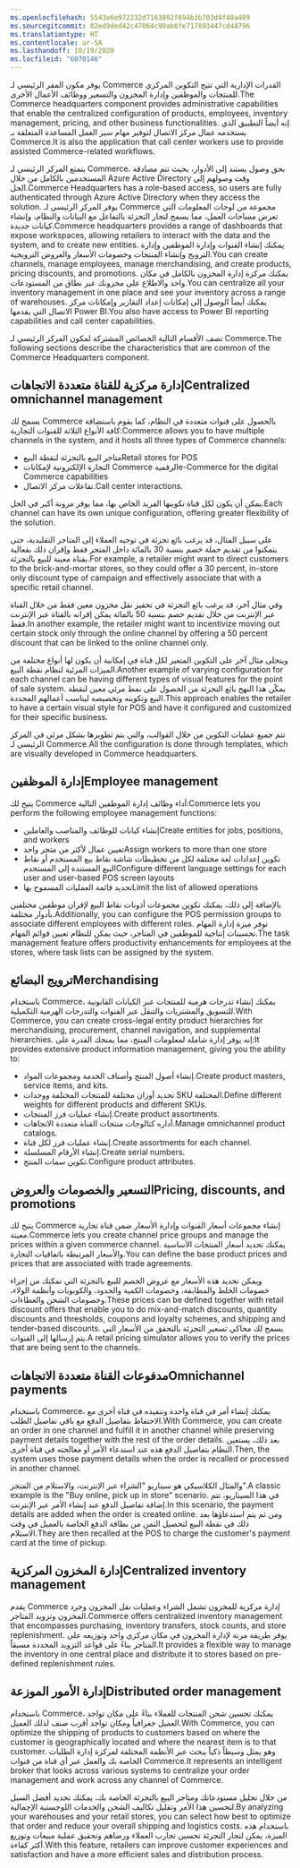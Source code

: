 ```yaml
---
ms.openlocfilehash: 5543e6e972232d7163892f694b3b703d4f40a409
ms.sourcegitcommit: 82ed9ded42c47064c90ab6fe717893447cd48796
ms.translationtype: HT
ms.contentlocale: ar-SA
ms.lasthandoff: 10/19/2020
ms.locfileid: "6070146"
---
```

<span data-ttu-id="016f5-101">يوفر مكون المقر الرئيسي لـ Commerce القدرات الإدارية التي تتيح التكوين المركزي للمنتجات والموظفين وإدارة المخزون والتسعير ووظائف الأعمال الأخرى.</span><span class="sxs-lookup"><span data-stu-id="016f5-101">The Commerce headquarters component provides administrative capabilities that enable the centralized configuration of products, employees, inventory management, pricing, and other business functionalities.</span></span> <span data-ttu-id="016f5-102">إنه أيضاً التطبيق الذي يستخدمه عمال مركز الاتصال لتوفير مهام سير العمل المساعدة المتعلقة بـ Commerce.</span><span class="sxs-lookup"><span data-stu-id="016f5-102">It is also the application that call center workers use to provide assisted Commerce-related workflows.</span></span> 

<span data-ttu-id="016f5-103">يتمتع المركز الرئيسي لـ Commerce، بحق وصول يستند إلى الأدوار، بحيث تتم مصادقة المستخدمين بالكامل من خلال Azure Active Directory وقت وصولهم إلى الحل.</span><span class="sxs-lookup"><span data-stu-id="016f5-103">Commerce Headquarters has a role-based access, so users are fully authenticated through Azure Active Directory when they access the solution.</span></span> <span data-ttu-id="016f5-104">يوفر المركز الرئيسي لـ Commerce مجموعة من لوحات المعلومات التي تعرض مساحات العمل، مما يسمح لتجار التجزئة بالتفاعل مع البيانات والنظام، وإنشاء كيانات جديدة.</span><span class="sxs-lookup"><span data-stu-id="016f5-104">Commerce headquarters provides a range of dashboards that expose workspaces, allowing retailers to interact with the data and the system, and to create new entities.</span></span> <span data-ttu-id="016f5-105">يمكنك إنشاء القنوات وإدارة الموظفين وإدارة الترويج وإنشاء المنتجات وخصومات الأسعار والعروض الترويجية.</span><span class="sxs-lookup"><span data-stu-id="016f5-105">You can create channels, manage employees, manage merchandising, and create products, pricing discounts, and promotions.</span></span> <span data-ttu-id="016f5-106">يمكنك مركزة إدارة المخزون بالكامل في مكان واحد والاطلاع على مخزونك عبر نطاق من المستودعات.</span><span class="sxs-lookup"><span data-stu-id="016f5-106">You can centralize all your inventory management in one place and see your inventory across a range of warehouses.</span></span> <span data-ttu-id="016f5-107">يمكنك أيضاً الوصول إلى إمكانات إعداد التقارير وإمكانات مركز الاتصال التي يقدمها Power BI.</span><span class="sxs-lookup"><span data-stu-id="016f5-107">You also have access to Power BI reporting capabilities and call center capabilities.</span></span> 

<span data-ttu-id="016f5-108">تصف الأقسام التالية الخصائص المشتركة لمكون المركز الرئيسي لـ Commerce.</span><span class="sxs-lookup"><span data-stu-id="016f5-108">The following sections describe the characteristics that are common of the Commerce Headquarters component.</span></span>

## <a name="centralized-omnichannel-management"></a><span data-ttu-id="016f5-109">إدارة مركزية للقناة متعددة الاتجاهات</span><span class="sxs-lookup"><span data-stu-id="016f5-109">Centralized omnichannel management</span></span>

<span data-ttu-id="016f5-110">يسمح لك Commerce بالحصول على قنوات متعددة في النظام، كما يقوم باستضافة كافة الأنواع الثلاثة للقنوات التجارية:</span><span class="sxs-lookup"><span data-stu-id="016f5-110">Commerce allows you to have multiple channels in the system, and it hosts all three types of Commerce channels:</span></span> 

- <span data-ttu-id="016f5-111">متاجر البيع بالتجزئة لنقطة البيع</span><span class="sxs-lookup"><span data-stu-id="016f5-111">Retail stores for POS</span></span>
- <span data-ttu-id="016f5-112">التجارة الإلكترونية لإمكانات Commerce الرقمية</span><span class="sxs-lookup"><span data-stu-id="016f5-112">e-Commerce for the digital Commerce capabilities</span></span>
- <span data-ttu-id="016f5-113">تفاعلات مركز الاتصال.</span><span class="sxs-lookup"><span data-stu-id="016f5-113">Call center interactions.</span></span> 
 
<span data-ttu-id="016f5-114">يمكن أن يكون لكل قناة تكوينها الفريد الخاص بها، مما يوفر مرونة أكبر في الحل.</span><span class="sxs-lookup"><span data-stu-id="016f5-114">Each channel can have its own unique configuration, offering greater flexibility of the solution.</span></span> 

<span data-ttu-id="016f5-115">على سبيل المثال، قد يرغب بائع تجزئة في توجيه العملاء إلى المتاجر التقليدية، حتى يتمكنوا من تقديم حملة خصم بنسبة 30 بالمائة داخل المتجر فقط وإقران ذلك بفعالية بقناة معينة للبيع بالتجزئة.</span><span class="sxs-lookup"><span data-stu-id="016f5-115">For example, a retailer might want to direct customers to the brick-and-mortar stores, so they could offer a 30 percent, in-store only discount type of campaign and effectively associate that with a specific retail channel.</span></span> 

<span data-ttu-id="016f5-116">وفي مثال آخر، قد يرغب بائع التجزئة في تحفيز نقل مخزون معين فقط من خلال القناة عبر الإنترنت من خلال تقديم خصم بنسبة 50 بالمائة يمكن إقرانه بالقناة عبر الإنترنت فقط.</span><span class="sxs-lookup"><span data-stu-id="016f5-116">In another example, the retailer might want to incentivize moving out certain stock only through the online channel by offering a 50 percent discount that can be linked to the online channel only.</span></span>

<span data-ttu-id="016f5-117">ويتجلى مثال آخر على التكوين المتغير لكل قناة في إمكانية أن يكون لها أنواع مختلفة من الميزات المرئية لنظام نقطة البيع.</span><span class="sxs-lookup"><span data-stu-id="016f5-117">Another example of varying configuration for each channel can be having different types of visual features for the point of sale system.</span></span> <span data-ttu-id="016f5-118">يمكّن هذا النهج بائع التجزئة من الحصول على نمط مرئي معين لنقطة البيع وتكوينه وتخصيصه ليناسب أعمالهم المحددة.</span><span class="sxs-lookup"><span data-stu-id="016f5-118">This approach enables the retailer to have a certain visual style for POS and have it configured and customized for their specific business.</span></span> 

<span data-ttu-id="016f5-119">تتم جميع عمليات التكوين من خلال القوالب، والتي يتم تطويرها بشكل مرئي في المركز الرئيسي لـ Commerce‬.</span><span class="sxs-lookup"><span data-stu-id="016f5-119">All the configuration is done through templates, which are visually developed in Commerce headquarters.</span></span>

## <a name="employee-management"></a><span data-ttu-id="016f5-120">إدارة الموظفين</span><span class="sxs-lookup"><span data-stu-id="016f5-120">Employee management</span></span>

<span data-ttu-id="016f5-121">يتيح لك Commerce أداء وظائف إدارة الموظفين التالية:</span><span class="sxs-lookup"><span data-stu-id="016f5-121">Commerce lets you perform the following employee management functions:</span></span>
 
- <span data-ttu-id="016f5-122">إنشاء كيانات للوظائف والمناصب والعاملين</span><span class="sxs-lookup"><span data-stu-id="016f5-122">Create entities for jobs, positions, and workers</span></span>
- <span data-ttu-id="016f5-123">تعيين عمال لأكثر من متجر واحد</span><span class="sxs-lookup"><span data-stu-id="016f5-123">Assign workers to more than one store</span></span>
- <span data-ttu-id="016f5-124">تكوين إعدادات لغة مختلفة لكل من تخطيطات شاشة نقاط بيع المستخدم أو نقاط البيع المستندة إلى المستخدم</span><span class="sxs-lookup"><span data-stu-id="016f5-124">Configure different language settings for each user and user-based POS screen layouts</span></span>
- <span data-ttu-id="016f5-125">تحديد قائمة العمليات المسموح بها</span><span class="sxs-lookup"><span data-stu-id="016f5-125">Limit the list of allowed operations</span></span>

<span data-ttu-id="016f5-126">بالإضافة إلى ذلك، يمكنك تكوين مجموعات أذونات نقاط البيع لإقران موظفين مختلفين بأدوار مختلفة.</span><span class="sxs-lookup"><span data-stu-id="016f5-126">Additionally, you can configure the POS permission groups to associate different employees with different roles.</span></span> <span data-ttu-id="016f5-127">توفر ميزة إدارة المهام تحسينات إنتاجية للموظفين في المتاجر، حيث يمكن للنظام تعيين قوائم المهام.</span><span class="sxs-lookup"><span data-stu-id="016f5-127">The task management feature offers productivity enhancements for employees at the stores, where task lists can be assigned by the system.</span></span> 
 
## <a name="merchandising"></a><span data-ttu-id="016f5-128">ترويج البضائع</span><span class="sxs-lookup"><span data-stu-id="016f5-128">Merchandising</span></span>
<span data-ttu-id="016f5-129">باستخدام Commerce، يمكنك إنشاء تدرجات هرمية للمنتجات عبر الكيانات القانونية للتسويق والمشتريات والتنقل عبر القنوات والتدرجات الهرمية التكميلية.</span><span class="sxs-lookup"><span data-stu-id="016f5-129">With Commerce, you can create cross-legal entity product hierarchies for merchandising, procurement, channel navigation, and supplemental hierarchies.</span></span> <span data-ttu-id="016f5-130">إنه يوفر إدارة شاملة لمعلومات المنتج، مما يمنحك القدرة على:</span><span class="sxs-lookup"><span data-stu-id="016f5-130">It provides extensive product information management, giving you the ability to:</span></span> 

- <span data-ttu-id="016f5-131">إنشاء أصول المنتج وأصناف الخدمة ومجموعات المواد.</span><span class="sxs-lookup"><span data-stu-id="016f5-131">Create product masters, service items, and kits.</span></span>
- <span data-ttu-id="016f5-132">تحديد أوزان مختلفة للمنتجات المختلفة ووحدات SKU المختلفة.</span><span class="sxs-lookup"><span data-stu-id="016f5-132">Define different weights for different products and different SKUs.</span></span>
- <span data-ttu-id="016f5-133">إنشاء عمليات فرز المنتجات.</span><span class="sxs-lookup"><span data-stu-id="016f5-133">Create product assortments.</span></span>
- <span data-ttu-id="016f5-134">أداره كتالوجات منتجات القناة متعددة الاتجاهات.</span><span class="sxs-lookup"><span data-stu-id="016f5-134">Manage omnichannel product catalogs.</span></span> 
- <span data-ttu-id="016f5-135">إنشاء عمليات فرز لكل قناة.</span><span class="sxs-lookup"><span data-stu-id="016f5-135">Create assortments for each channel.</span></span> 
- <span data-ttu-id="016f5-136">إنشاء الأرقام المسلسلة.</span><span class="sxs-lookup"><span data-stu-id="016f5-136">Create serial numbers.</span></span> 
- <span data-ttu-id="016f5-137">تكوين سمات المنتج.</span><span class="sxs-lookup"><span data-stu-id="016f5-137">Configure product attributes.</span></span> 

## <a name="pricing-discounts-and-promotions"></a><span data-ttu-id="016f5-138">التسعير والخصومات والعروض</span><span class="sxs-lookup"><span data-stu-id="016f5-138">Pricing, discounts, and promotions</span></span>
<span data-ttu-id="016f5-139">يتيح لك Commerce إنشاء مجموعات أسعار القنوات وإدارة الأسعار ضمن قناة تجارية معينة.</span><span class="sxs-lookup"><span data-stu-id="016f5-139">Commerce lets you create channel price groups and manage the prices within a given commerce channel.</span></span> <span data-ttu-id="016f5-140">يمكنك تحديد أسعار المنتجات الأساسية والأسعار المرتبطة باتفاقيات التجارة.</span><span class="sxs-lookup"><span data-stu-id="016f5-140">You can define the base product prices and prices that are associated with trade agreements.</span></span> 

<span data-ttu-id="016f5-141">ويمكن تحديد هذه الأسعار مع عروض الخصم للبيع بالتجزئة التي تمكنك من إجراء خصومات الخلط والمطابقة، وخصومات الكمية والحدود، والكوبونات وأنظمة الولاء، وخصومات الشحن والعطاءات.</span><span class="sxs-lookup"><span data-stu-id="016f5-141">These prices can be defined together with retail discount offers that enable you to do mix-and-match discounts, quantity discounts and thresholds, coupons and loyalty schemes, and shipping and tender-based discounts.</span></span> <span data-ttu-id="016f5-142">يسمح لك محاكي تسعير التجزئة بالتحقق من الأسعار التي يتم إرسالها إلى القنوات.</span><span class="sxs-lookup"><span data-stu-id="016f5-142">A retail pricing simulator allows you to verify the prices that are being sent to the channels.</span></span>

## <a name="omnichannel-payments"></a><span data-ttu-id="016f5-143">مدفوعات القناة متعددة الاتجاهات</span><span class="sxs-lookup"><span data-stu-id="016f5-143">Omnichannel payments</span></span> 
<span data-ttu-id="016f5-144">باستخدام Commerce، يمكنك إنشاء أمر في قناة واحدة وتنفيذه في قناة أخرى مع الاحتفاظ بتفاصيل الدفع مع باقي تفاصيل الطلب.</span><span class="sxs-lookup"><span data-stu-id="016f5-144">With Commerce, you can create an order in one channel and fulfill it in another channel while preserving payment details together with the rest of the order details.</span></span> <span data-ttu-id="016f5-145">بعد ذلك، يستعين النظام بتفاصيل الدفع هذه عند استدعاء الأمر أو معالجته في قناة أخرى.</span><span class="sxs-lookup"><span data-stu-id="016f5-145">Then, the system uses those payment details when the order is recalled or processed in another channel.</span></span> 

<span data-ttu-id="016f5-146">والمثال الكلاسيكي هو سيناريو "الشراء عبر الإنترنت، والاستلام من المتجر".</span><span class="sxs-lookup"><span data-stu-id="016f5-146">A classic example is the "Buy online, pick up in store" scenario.</span></span> <span data-ttu-id="016f5-147">في هذا السيناريو، تتم إضافة تفاصيل الدفع عند إنشاء الأمر عبر الإنترنت.</span><span class="sxs-lookup"><span data-stu-id="016f5-147">In this scenario, the payment details are added when the order is created online.</span></span> <span data-ttu-id="016f5-148">ومن ثم يتم استدعاؤها بعد ذلك في نقطة البيع لتحصيل الثمن من بطاقة الدفع الخاصة بالعميل في وقت الاستلام.</span><span class="sxs-lookup"><span data-stu-id="016f5-148">They are then recalled at the POS to charge the customer's payment card at the time of pickup.</span></span>

## <a name="centralized-inventory-management"></a><span data-ttu-id="016f5-149">إدارة المخزون المركزية</span><span class="sxs-lookup"><span data-stu-id="016f5-149">Centralized inventory management</span></span> 
<span data-ttu-id="016f5-150">يقدم Commerce إدارة مركزية للمخزون تشمل الشراء وعمليات نقل المخزون وجرد المخزون وتزويد المتاجر.</span><span class="sxs-lookup"><span data-stu-id="016f5-150">Commerce offers centralized inventory management that encompasses purchasing, inventory transfers, stock counts, and store replenishment.</span></span> <span data-ttu-id="016f5-151">يوفر طريقة مرنة لإدارة المخزون في مكان مركزي واحد وتوزيعه على المتاجر بناءً على قواعد التزويد المحددة مسبقاً.</span><span class="sxs-lookup"><span data-stu-id="016f5-151">It provides a flexible way to manage the inventory in one central place and distribute it to stores based on pre-defined replenishment rules.</span></span>
 
## <a name="distributed-order-management"></a><span data-ttu-id="016f5-152">إدارة الأمور الموزعة</span><span class="sxs-lookup"><span data-stu-id="016f5-152">Distributed order management</span></span>
<span data-ttu-id="016f5-153">باستخدام Commerce، يمكنك تحسين شحن المنتجات للعملاء بناءً على مكان تواجد العميل جغرافياً ومكان تواجد أقرب صنف لذلك العميل.</span><span class="sxs-lookup"><span data-stu-id="016f5-153">With Commerce, you can optimize the shipping of products to customers based on where the customer is geographically located and where the nearest item is to that customer.</span></span> <span data-ttu-id="016f5-154">وهو يمثل وسيطاً ذكياً يبحث عبر الأنظمة المختلفة لمركزة إدارة الطلبات الخاصة بك والعمل عبر أي قناة من قنوات Commerce.</span><span class="sxs-lookup"><span data-stu-id="016f5-154">It represents an intelligent broker that looks across various systems to centralize your order management and work across any channel of Commerce.</span></span> 

<span data-ttu-id="016f5-155">من خلال تحليل مستودعاتك ومتاجر البيع بالتجزئة الخاصة بك، يمكنك تحديد أفضل السبل لتحسين هذا الأمر وتقليل تكاليف الشحن والخدمات اللوجستية الإجمالية.</span><span class="sxs-lookup"><span data-stu-id="016f5-155">By analyzing your warehouses and your retail stores, you can select how best to optimize that order and reduce your overall shipping and logistics costs.</span></span> <span data-ttu-id="016f5-156">باستخدام هذه الميزة، يمكن لتجار التجزئة تحسين تجارب العملاء ورضاهم وتحقيق عملية مبيعات وتوزيع أكثر كفاءة.</span><span class="sxs-lookup"><span data-stu-id="016f5-156">With this feature, retailers can improve customer experiences and satisfaction and have a more efficient sales and distribution process.</span></span> 

